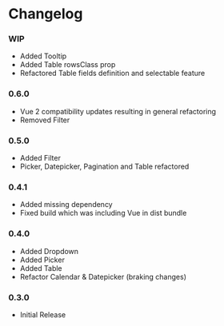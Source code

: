 # Changelog

### WIP

 - Added Tooltip
 - Added Table rowsClass prop
 - Refactored Table fields definition and selectable feature

### 0.6.0

 - Vue 2 compatibility updates resulting in general refactoring
 - Removed Filter

### 0.5.0

 - Added Filter
 - Picker, Datepicker, Pagination and Table refactored

### 0.4.1

 - Added missing dependency
 - Fixed build which was including Vue in dist bundle

### 0.4.0

 - Added Dropdown
 - Added Picker
 - Added Table
 - Refactor Calendar & Datepicker (braking changes)

### 0.3.0

 - Initial Release
